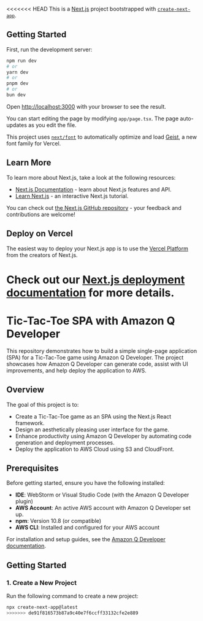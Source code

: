 <<<<<<< HEAD
This is a [Next.js](https://nextjs.org) project bootstrapped with [`create-next-app`](https://nextjs.org/docs/app/api-reference/cli/create-next-app).

## Getting Started

First, run the development server:

```bash
npm run dev
# or
yarn dev
# or
pnpm dev
# or
bun dev
```

Open [http://localhost:3000](http://localhost:3000) with your browser to see the result.

You can start editing the page by modifying `app/page.tsx`. The page auto-updates as you edit the file.

This project uses [`next/font`](https://nextjs.org/docs/app/building-your-application/optimizing/fonts) to automatically optimize and load [Geist](https://vercel.com/font), a new font family for Vercel.

## Learn More

To learn more about Next.js, take a look at the following resources:

- [Next.js Documentation](https://nextjs.org/docs) - learn about Next.js features and API.
- [Learn Next.js](https://nextjs.org/learn) - an interactive Next.js tutorial.

You can check out [the Next.js GitHub repository](https://github.com/vercel/next.js) - your feedback and contributions are welcome!

## Deploy on Vercel

The easiest way to deploy your Next.js app is to use the [Vercel Platform](https://vercel.com/new?utm_medium=default-template&filter=next.js&utm_source=create-next-app&utm_campaign=create-next-app-readme) from the creators of Next.js.

Check out our [Next.js deployment documentation](https://nextjs.org/docs/app/building-your-application/deploying) for more details.
=======
# Tic-Tac-Toe SPA with Amazon Q Developer

This repository demonstrates how to build a simple single-page application (SPA) for a Tic-Tac-Toe game using Amazon Q Developer. The project showcases how Amazon Q Developer can generate code, assist with UI improvements, and help deploy the application to AWS.

## Overview

The goal of this project is to:

- Create a Tic-Tac-Toe game as an SPA using the Next.js React framework.
- Design an aesthetically pleasing user interface for the game.
- Enhance productivity using Amazon Q Developer by automating code generation and deployment processes.
- Deploy the application to AWS Cloud using S3 and CloudFront.

## Prerequisites

Before getting started, ensure you have the following installed:

- **IDE**: WebStorm or Visual Studio Code (with the Amazon Q Developer plugin)
- **AWS Account**: An active AWS account with Amazon Q Developer set up.
- **npm**: Version 10.8 (or compatible)
- **AWS CLI**: Installed and configured for your AWS account

For installation and setup guides, see the [Amazon Q Developer documentation](https://aws.amazon.com/documentation/).

## Getting Started

### 1. Create a New Project

Run the following command to create a new project:

```bash
npx create-next-app@latest
>>>>>>> de91f816573b87a9c40e7f6ccff33132cfe2e889

